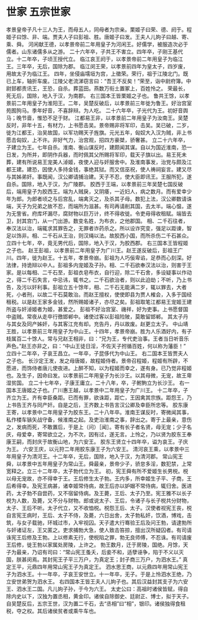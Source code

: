 # 世家 五宗世家
孝景皇帝子凡十三人为王，而母五人，同母者为宗亲。栗姬子曰荣、德、阏于。程姬子曰馀、非、端。贾夫人子曰彭祖、胜。唐姬子曰发。王夫人儿姁子曰越、寄、乘、舜。
河闲献王德，以孝景帝前二年用皇子为河闲王。好儒学，被服造次必于儒者。山东诸儒多从之游。
二十六年卒，子共王不害立。四年卒，子刚王基代立。十二年卒，子顷王授代立。
临江哀王阏于，以孝景帝前二年用皇子为临江王。三年卒，无后，国除为郡。
临江闵王荣，以孝景前四年为皇太子，四岁废，用故太子为临江王。
四年，坐侵庙壖垣为宫，上徵荣。荣行，祖于江陵北门。既已上车，轴折车废。江陵父老流涕窃言曰：“吾王不反矣！”荣至，诣中尉府簿。中尉郅都责讯王，王恐，自杀。葬蓝田。燕数万衔土置冢上，百姓怜之。
荣最长，死无后，国除，地入于汉，为南郡。
右三国本王皆栗姬之子也。
鲁共王馀，以孝景前二年用皇子为淮阳王。二年，吴楚反破后，以孝景前三年徙为鲁王。好治宫室苑囿狗马。季年好音，不喜辞辩。为人吃。
二十六年卒，子光代为王。初好音舆马；晚节啬，惟恐不足于财。
江都易王非，以孝景前二年用皇子为汝南王。吴楚反时，非年十五，有材力，上书愿击吴。景帝赐非将军印，击吴。吴已破，二岁，徙为江都王，治吴故国，以军功赐天子旌旗。元光五年，匈奴大入汉为贼，非上书愿击匈奴，上不许。非好气力，治宫观，招四方豪桀，骄奢甚。
立二十六年卒，子建立为王。七年自杀。淮南、衡山谋反时，建颇闻其谋。自以为国近淮南，恐一日发，为所并，即阴作兵器，而时佩其父所赐将军印，载天子旗以出。易王死未葬，建有所说易王宠美人淖姬，夜使人迎与奸服舍中。及淮南事发，治党与颇及江都王建。建恐，因使人多持金钱，事绝其狱。而又信巫祝，使人祷祠妄言。建又尽与其姊弟奸。事既闻，汉公卿请捕治建。天子不忍，使大臣即讯王。王服所犯，遂自杀。国除，地入于汉，为广陵郡。
胶西于王端，以孝景前三年吴楚七国反破后，端用皇子为胶西王。端为人贼戾，又阴痿，一近妇人，病之数月。而有爱幸少年为郎。为郎者顷之与后宫乱，端禽灭之，及杀其子母。数犯上法，汉公卿数请诛端，天子为兄弟之故不忍，而端所为滋甚。有司再请削其国，去太半。端心愠，遂为无訾省。府库坏漏尽，腐财物以巨万计，终不得收徙。令吏毋得收租赋。端皆去卫，封其宫门，从一门出游。数变名姓，为布衣，之他郡国。
相、二千石往者，奉汉法以治，端辄求其罪告之，无罪者诈药杀之。所以设诈究变，强足以距谏，智足以饰非。相、二千石从王治，则汉绳以法。故胶西小国，而所杀伤二千石甚众。
立四十七年，卒，竟无男代后，国除，地入于汉，为胶西郡。
右三国本王皆程姬之子也。
赵王彭祖，以孝景前二年用皇子为广川王。赵王遂反破后，彭祖王广川。四年，徙为赵王。十五年，孝景帝崩。彭祖为人巧佞卑谄，足恭而心刻深。好法律，持诡辩以中人。彭祖多内宠姬及子孙。相、二千石欲奉汉法以治，则害于王家。是以每相、二千石至，彭祖衣皂布衣，自行迎，除二千石舍，多设疑事以作动之，得二千石失言，中忌讳，辄书之。二千石欲治者，则以此迫劫；不听，乃上书告，及污以奸利事。彭祖立五十馀年，相、二千石无能满二岁，辄以罪去，大者死，小者刑，以故二千石莫敢治。而赵王擅权，使使即县为贾人榷会，入多于国经租税。以是赵王家多金钱，然所赐姬诸子，亦尽之矣。彭祖取笔江都易王宠姬王建所盗与奸淖姬者为姬，甚爱之。
彭祖不好治宫室、禨祥，好为吏事。上书愿督国中盗贼。常夜从走卒行徼邯郸中。诸使过客以彭祖险陂，莫敢留邯郸。
其太子丹与其女及同产姊奸，与其客江充有却。充告丹，丹以故废。赵更立太子。
中山靖王胜，以孝景前三年用皇子为中山王。十四年，孝景帝崩。胜为人乐酒好内，有子枝属百二十馀人。常与兄赵王相非，曰：“兄为王，专代吏治事。王者当日听音乐声色。”赵王亦非之，曰：“中山王徒日淫，不佐天子拊循百姓，何以称为藩臣！”
立四十二年卒，子哀王昌立。一年卒，子昆侈代为中山王。
右二国本王皆贾夫人之子也。
长沙定王发，发之母唐姬，故程姬侍者。景帝召程姬，程姬有所辟，不愿进，而饰侍者唐儿使夜进。上醉不知，以为程姬而幸之，遂有身。已乃觉非程姬也。及生子，因命曰发。以孝景前二年用皇子为长沙王。以其母微，无宠，故王卑湿贫国。
立二十七年卒，子康王庸立。二十八年，卒，子鲋鮈立为长沙王。
右一国本王唐姬之子也。广川惠王越，以孝景中二年用皇子为广川王。
十二年卒，子齐立为王。齐有幸臣桑距。已而有罪，欲诛距，距亡，王因禽其宗族。距怨王，乃上书告王齐与同产奸。自是之后，王齐数上书告言汉公卿及幸臣所忠等。
胶东康王寄，以孝景中二年用皇子为胶东王。二十八年卒。淮南王谋反时，寄微闻其事，私作楼车镞矢战守备，候淮南之起。及吏治淮南之事，辞出之。寄于上最亲，意伤之，发病而死，不敢置后，于是上（问）［闻］。寄有长子者名贤，母无宠；少子名庆，母爱幸，寄常欲立之，为不次，因有过，遂无言。上怜之，乃以贤为胶东王奉康王嗣，而封庆于故衡山地，为六安王。
胶东王贤立十四年卒，谥为哀王。子庆为王。
六安王庆，以元狩二年用胶东康王子为六安王。
清河哀王乘，以孝景中三年用皇子为清河王。十二年卒，无后，国除，地入于汉，为清河郡。
常山宪王舜，以孝景中五年用皇子为常山王。舜最亲，景帝少子，骄怠多淫，数犯禁，上常宽释之。立三十二年卒，太子勃代立为王。
初，宪王舜有所不爱姬生长男棁。棁以母无宠故，亦不得幸于王。王后修生太子勃。王内多，所幸姬生子平、子商，王后希得幸。及宪王病甚，诸幸姬常侍病，故王后亦以妒媢不常侍病，辄归舍。医进药，太子勃不自尝药，又不宿留侍病。及王薨，王后、太子乃至。宪王雅不以长子棁为人数，及薨，又不分与财物。郎或说太子、王后，令诸子与长子棁共分财物，太子、王后不听。太子代立，又不收恤棁。棁怨王后、太子。汉使者视宪王丧，棁自言宪王病时，王后、太子不侍，及薨，六日出舍，太子勃私奸，饮酒，博戏，击筑，与女子载驰，环城过市，入牢视囚。天子遣大行骞验王后及问王勃，请逮勃所与奸诸证左，王又匿之。吏求捕勃大急，使人致击笞掠，擅出汉所疑囚者。有司请诛宪王后修及王勃。上以修素无行，使棁陷之罪，勃无良师傅，不忍诛。有司请废王后修，徙王勃以家属处房陵，上许之。
勃王数月，迁于房陵，国绝。月馀，天子为最亲，乃诏有司曰：“常山宪王蚤夭，后妾不和，适孽诬争，陷于不义以灭国，朕甚闵焉。其封宪王子平三万户，为真定王；封子商三万户，为泗水王。”
真定王平，元鼎四年用常山宪王子为真定王。
泗水思王商，以元鼎四年用常山宪王子为泗水王。十一年卒，子哀王安世立。十一年卒，无子。于是上怜泗水王绝，乃立安世弟贺为泗水王。
右四国本王皆王夫人儿姁子也。其后汉益封其支子为六安王、泗水王二国。凡儿姁子孙，于今为六王。
太史公曰：高祖时诸侯皆赋，得自除内史以下，汉独为置丞相，黄金印。诸侯自除御史、廷尉正、博士，拟于天子。自吴楚反后，五宗王世，汉为置二千石，去“丞相”曰“相”，银印。诸侯独得食租税，夺之权。其后诸侯贫者或乘牛车也。
